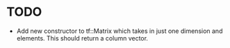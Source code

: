 # TODO

- Add new constructor to tf::Matrix which takes in just one dimension and elements. This should return a column vector.